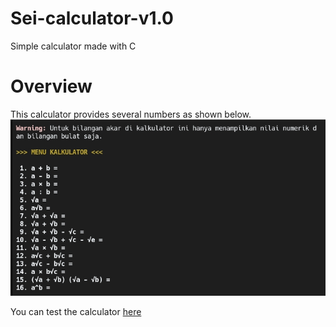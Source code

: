 # Sei-calculator-v1.0
Simple calculator made with C

# Overview
This calculator provides several numbers as shown below.
![calcoview](overview.jpg)

You can test the calculator [here](https://replit.com/@Jetrai/Sei-Calculator-v10)

